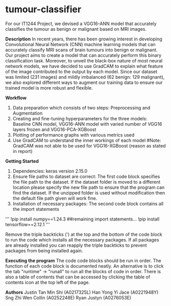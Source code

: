 # tumour-classifier
For our IT1244 Project, we devised a VGG16-ANN model that accurately classifies the tumour as benign or malignant based on MRI images.

**Description**
In recent years, there has been growing interest in developing Convolutional Neural Network (CNN) machine learning models that can accurately classify MRI scans of brain tumours into benign or malignant. Our project aims to create a model that can accurately perform this binary classification task. Moreover, to unveil the black-box nature of most neural network models, we have decided to use GradCAM to explain what feature of the image contributed to the output by each model. Since our dataset was limited (231 images) and mildly imbalanced (62 benign: 129 malignant), we also explored different ways to augment our training data to ensure our trained model is more robust and flexible.

**Workflow**
1. Data preparation which consists of two steps: Preprocessing and Augmentation
2. Creating and fine-tuning hyperparameters for the three models: Baseline CNN model, VGG16-ANN model with varied number of VGG16 layers frozen and VGG16-PCA-XGBoost
3. Plotting of performance graphs with various metrics used
4. Use GradCAM to understand the inner workings of each model
#Note: GradCAM was not able to be used for VGG16-XGBoost (reason as stated in report)

**Getting Started**
1. Dependencies: keras version 2.15.0
2. Ensure file paths to dataset are correct: The first code block specifies the file path to the dataset. If the dataset folder is moved to a different location please specify the new file path to ensure that the program can find the dataset. If the unzipped folder is used without modification then the default file path given will work fine.
3. Installation of necessary packages: The second code block contains all the import statements

'''
!pip install numpy==1.24.3
##remaining import statements...
!pip install tensorflow==2.12.1
'''

Remove the triple backticks (') at the top and the bottom of the code block to run the code which installs all the necessary packages. If all packages are already installed you can reapply the triple backticks to prevent packages from being installed again.

**Executing the program**
The code code blocks should be run in order. The function of each code block is documented neatly. An alternative is to click the tab "runtime" -> "runall" to run all the blocks of code in order. There is also a table of contents that can be accessed by clicking the table of contents icon at the top left of the page.

**Authors**
Justin Tan Min Shi (A0217325L)
Han Yong Yi Jace (A0221948Y)
Sng Zhi Wen Collin (A0252248E)
Ryan Justyn (A0276053E)
